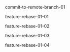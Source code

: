 commit-to-remote-branch-01

feature-rebase-01-01

feature-rebase-01-02

feature-rebase-01-03

feature-rebase-01-04
